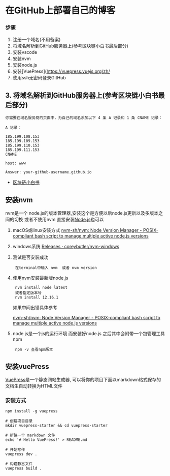 # 在GitHub上部署自己的博客

### 步骤

1. 注册一个域名(不用备案)
3. 将域名解析到GitHub服务器上(参考区块链小白书最后部分)
4. 安装vscode
5. 安装nvm 
6. 安装node.js
7. 安装[VuePress](https://vuepress.vuejs.org/zh/
8. 使用ssh无密码登录GitHub



## 3. 将域名解析到GitHub服务器上(参考区块链小白书最后部分)

    你需要在域名服务商的页面中，为自己的域名添加以下 4 条 A 记录和 1 条 CNAME 记录：
    
    A 记录：
    
    185.199.108.153
    185.199.109.153
    185.199.110.153
    185.199.111.153
    CNAME
    
    host: www
    
    Answer: your-github-username.github.io
* [区块链小白书](https://blockchainlittlebook.com/#/?id=%e5%85%b3%e4%ba%8e%e6%9c%ac%e4%b9%a6)

## 安装nvm
nvm是一个 node.js的版本管理器,安装这个是方便以后node.js更新以及多版本之间的切换
或者不使用nvm 直接安装[Node.js](https://nodejs.org/en/)也可以

1. macOS或linux安装方式
[nvm-sh/nvm: Node Version Manager - POSIX-compliant bash script to manage multiple active node.js versions](https://github.com/nvm-sh/nvm)
2. windows系统 
[Releases · coreybutler/nvm-windows](https://github.com/coreybutler/nvm-windows/releases)
3. 测试是否安装成功
        
        在terminal中输入 nvm  或者 nvm version
4. 使用nvm安装最新版node.js
    
        nvm install node latest
        或者指定版本号
        nvm install 12.16.1
     
     如果中间出错具体参考
      
   [nvm-sh/nvm: Node Version Manager - POSIX-compliant bash script to manage multiple active node.js versions](https://github.com/nvm-sh/nvm)  
    
        
5. node.js是一个js的运行环境
    而安装好node.js 之后其中会附带一个包管理工具npm
    
        npm -v 查看npm版本
        


## 安装vuePress
[VuePress](https://vuepress.vuejs.org/zh/)是一个静态网站生成器,
可以将你的项目下面以markdown格式保存的文档生自动转换为HTML文件
### 安装方式

    npm install -g vuepress
    
    # 创建项目目录
    mkdir vuepress-starter && cd vuepress-starter
    
    # 新建一个 markdown 文件
    echo '# Hello VuePress!' > README.md
    
    # 开始写作
    vuepress dev .
    
    # 构建静态文件
    vuepress build .
